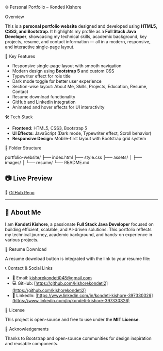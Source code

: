  🌐 Personal Portfolio – Kondeti Kishore

 Overview

This is a **personal portfolio website** designed and developed using **HTML5, CSS3, and Bootstrap**. It highlights my profile as a **Full Stack Java Developer**, showcasing my technical skills, academic background, key projects, resume, and contact information — all in a modern, responsive, and interactive single-page layout.

🎯 Key Features

- Responsive single-page layout with smooth navigation  
- Modern design using **Bootstrap 5** and custom CSS  
- Typewriter effect for role title  
- Dark mode toggle for better user experience  
- Section-wise layout: About Me, Skills, Projects, Education, Resume, Contact  
- Resume download functionality  
- GitHub and LinkedIn integration  
- Animated and hover effects for UI interactivity

🛠️ Tech Stack

- **Frontend:** HTML5, CSS3, Bootstrap 5  
- **UI Effects:** JavaScript (Dark mode, Typewriter effect, Scroll behavior)  
- **Responsive Design:** Mobile-first layout with Bootstrap grid system

📁 Folder Structure

portfolio-website/
├── index.html
├── style.css
├── assets/
│ ├── images/
│ └── resume/
└── README.md

## 📷 Live Preview

 📌 [GitHub Repo](https://kishorekondeti2.github.io/PORTFOLIO/)

---

## 🧑 About Me

I am **Kondeti Kishore**, a passionate **Full Stack Java Developer** focused on building efficient, scalable, and AI-driven solutions. This portfolio reflects my technical journey, academic background, and hands-on experience in various projects.

📄 Resume Download

A resume download button is integrated with the link to your resume file:


📞 Contact & Social Links

- 📧 Email: [kishorekondeti048@gmail.com](mailto:kishorekondeti048@gmail.com)  
- 💻 GitHub: [https://github.com/kishorekondeti2](https://github.com/kishorekondeti2)  
- 🔗 LinkedIn: [https://www.linkedin.com/in/kondeti-kishore-397330326](https://www.linkedin.com/in/kondeti-kishore-397330326)

📄 License

This project is open-source and free to use under the **MIT License**.

 🙌 Acknowledgements

Thanks to Bootstrap and open-source communities for design inspiration and reusable components.

